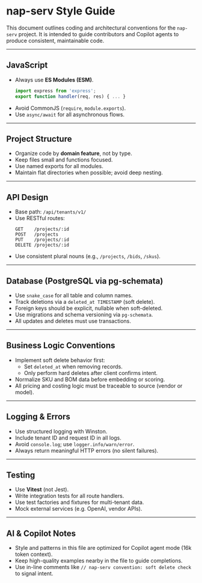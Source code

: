 

# nap-serv Style Guide

This document outlines coding and architectural conventions for the `nap-serv` project. It is intended to guide contributors and Copilot agents to produce consistent, maintainable code.

---

## JavaScript

- Always use **ES Modules (ESM)**.
  ```js
  import express from 'express';
  export function handler(req, res) { ... }
  ```
- Avoid CommonJS (`require`, `module.exports`).
- Use `async/await` for all asynchronous flows.

---

## Project Structure

- Organize code by **domain feature**, not by type.
- Keep files small and functions focused.
- Use named exports for all modules.
- Maintain flat directories when possible; avoid deep nesting.

---

## API Design

- Base path: `/api/tenants/v1/`
- Use RESTful routes:
  ```
  GET    /projects/:id
  POST   /projects
  PUT    /projects/:id
  DELETE /projects/:id
  ```
- Use consistent plural nouns (e.g., `/projects`, `/bids`, `/skus`).

---

## Database (PostgreSQL via pg-schemata)

- Use `snake_case` for all table and column names.
- Track deletions via a `deleted_at TIMESTAMP` (soft delete).
- Foreign keys should be explicit, nullable when soft-deleted.
- Use migrations and schema versioning via `pg-schemata`.
- All updates and deletes must use transactions.

---

## Business Logic Conventions

- Implement soft delete behavior first:
  - Set `deleted_at` when removing records.
  - Only perform hard deletes after client confirms intent.
- Normalize SKU and BOM data before embedding or scoring.
- All pricing and costing logic must be traceable to source (vendor or model).

---

## Logging & Errors

- Use structured logging with Winston.
- Include tenant ID and request ID in all logs.
- Avoid `console.log`; use `logger.info/warn/error`.
- Always return meaningful HTTP errors (no silent failures).

---

## Testing

- Use **Vitest** (not Jest).
- Write integration tests for all route handlers.
- Use test factories and fixtures for multi-tenant data.
- Mock external services (e.g. OpenAI, vendor APIs).

---

## AI & Copilot Notes

- Style and patterns in this file are optimized for Copilot agent mode (16k token context).
- Keep high-quality examples nearby in the file to guide completions.
- Use in-line comments like `// nap-serv convention: soft delete check` to signal intent.